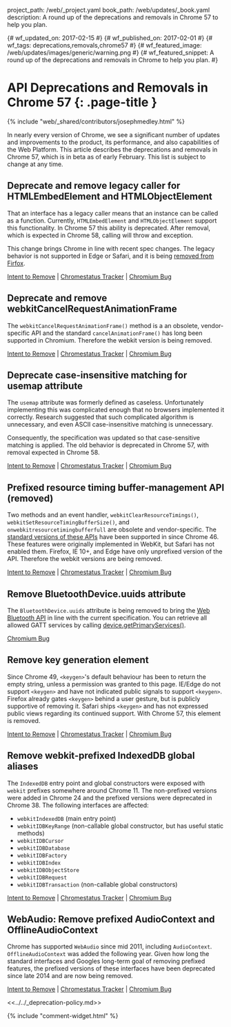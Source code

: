 project_path: /web/_project.yaml
book_path: /web/updates/_book.yaml
description: A round up of the deprecations and removals in Chrome 57 to help you plan.

{# wf_updated_on: 2017-02-15 #}
{# wf_published_on: 2017-02-01 #}
{# wf_tags: deprecations,removals,chrome57 #}
{# wf_featured_image: /web/updates/images/generic/warning.png #}
{# wf_featured_snippet: A round up of the deprecations and removals in Chrome to help you plan. #}

# API Deprecations and Removals in Chrome 57 {: .page-title }

{% include "web/_shared/contributors/josephmedley.html" %}

In nearly every version of Chrome, we see a significant number of updates and
improvements to the product, its performance, and also capabilities of the Web
Platform. This article describes the deprecations and removals in Chrome 57,
which is in beta as of early February. This list is subject to change at any
time.

## Deprecate and remove legacy caller for HTMLEmbedElement and HTMLObjectElement

That an interface has a legacy caller means that an instance can be called as a
function. Currently, `HTMLEmbedElement` and `HTMLObjectElement` support this
functionality. In Chrome 57 this ability is deprecated. After removal, which is
expected in Chrome 58, calling will throw and exception.

This change brings Chrome in line with recent spec changes. The legacy behavior
is not supported in Edge or Safari, and it is being
[removed from Firfox](https://bugzilla.mozilla.org/show_bug.cgi?id=909656).

[Intent to Remove](https://groups.google.com/a/chromium.org/d/topic/blink-dev/AiDZ7ru9mGg/discussion) &#124;
[Chromestatus Tracker](https://www.chromestatus.com/feature/5715026367217664) &#124;
[Chromium Bug](https://bugs.chromium.org/p/chromium/issues/detail?id=663662)

## Deprecate and remove webkitCancelRequestAnimationFrame

The `webkitCancelRequestAnimationFrame()` method is a an obsolete,
vendor-specific API and the standard `cancelAnimationFrame()` has long
been supported in Chromium. Therefore the webkit version is being removed.

[Intent to Remove](https://groups.google.com/a/chromium.org/d/topic/blink-dev/RiDsdLsIdWc/discussion) &#124;
[Chromestatus Tracker](https://www.chromestatus.com/feature/5588435494502400) &#124;
[Chromium Bug](https://bugs.chromium.org/p/chromium/issues/detail?id=146849)

## Deprecate case-insensitive matching for usemap attribute

The `usemap` attribute was formerly defined as caseless. Unfortunately
implementing this was complicated enough that no browsers implemented it
correctly. Research suggested that such complicated algorithm is unnecessary,
and even ASCII case-insensitive matching is unnecessary. 

Consequently, the specification was updated so that case-sensitive matching is
applied. The old behavior is deprecated in Chrome 57, with removal expected in
Chrome 58.

[Intent to Remove](https://groups.google.com/a/chromium.org/d/topic/blink-dev/8pHdFzN0YQc/discussion) &#124;
[Chromestatus Tracker](https://www.chromestatus.com/feature/5760965337415680) &#124;
[Chromium Bug](https://bugs.chromium.org/p/chromium/issues/detail?id=659464)

## Prefixed resource timing buffer-management API (removed)

Two methods and an event handler, `webkitClearResourceTimings()`,
`webkitSetResourceTimingBufferSize()`, and `onwebkitresourcetimingbufferfull`
are obsolete and vendor-specific. The 
[standard versions of these APIs](https://www.chromestatus.com/features/5710624386449408)
have been supported in since Chrome 46. These features were originally
implemented in WebKit, but Safari has not enabled them. Firefox, IE 10+, and
Edge have only unprefixed version of the API. Therefore the webkit versions
are being removed.

[Intent to Remove](https://groups.google.com/a/chromium.org/d/topic/blink-dev/Ou_Dwfp8Ons/discussion) &#124;
[Chromestatus Tracker](https://www.chromestatus.com/feature/5688905986736128) &#124;
[Chromium Bug](https://bugs.chromium.org/p/chromium/issues/detail?id=678547)

## Remove BluetoothDevice.uuids attribute

The `BluetoothDevice.uuids` attribute is being removed to bring the
[Web Bluetooth API](https://www.chromestatus.com/features/5264933985976320) in
line with the current specification. You can retrieve all allowed GATT services by calling
[device.getPrimaryServices()](https://webbluetoothcg.github.io/web-bluetooth/#dom-bluetoothremotegattserver-getprimaryservices).

[Chromium Bug](https://bugs.chromium.org/p/chromium/issues/detail?id=653317)

## Remove key generation element

Since Chrome 49, `<keygen>`'s default behaviour has been to return the empty
string, unless a permission was granted to this page. IE/Edge do not support
`<keygen>` and have not indicated public signals to support `<keygen>`.
Firefox already gates `<keygen>` behind a user gesture, but is publicly
supportive of removing it. Safari ships `<keygen>` and has not expressed
public views regarding its continued support. With Chrome 57, this element
is removed.

[Intent to Remove](https://groups.google.com/a/chromium.org/d/topic/blink-dev/pX5NbX0Xack/discussion) &#124;
[Chromestatus Tracker](https://www.chromestatus.com/feature/5716060992962560) &#124;
[Chromium Bug](https://bugs.chromium.org/p/chromium/issues/detail?id=568184)

## Remove webkit-prefixed IndexedDB global aliases

The `IndexedDB` entry point and global constructors were exposed with `webkit` 
prefixes somewhere around Chrome 11. The non-prefixed versions were added in
Chrome 24 and the prefixed versions were deprecated in Chrome 38. The
following interfaces are affected:

* `webkitIndexedDB` (main entry point)
* `webkitIDBKeyRange` (non-callable global constructor, but has useful static methods)
* `webkitIDBCursor`
* `webkitIDBDatabase`
* `webkitIDBFactory`
* `webkitIDBIndex`
* `webkitIDBObjectStore`
* `webkitIDBRequest`
* `webkitIDBTransaction` (non-callable global constructors)

[Intent to Remove](https://groups.google.com/a/chromium.org/forum/#!msg/blink-dev/biC_Tz7UV5Y/X5752vTvAgAJ) &#124;
[Chromestatus Tracker](https://www.chromestatus.com/feature/5775330191081472) &#124;
[Chromium Bug](https://bugs.chromium.org/p/chromium/issues/detail?id=665243)

## WebAudio: Remove prefixed AudioContext and OfflineAudioContext

Chrome has supported `WebAudio` since mid 2011, including `AudioContext`.
`OfflineAudioContext` was added the following year. Given how long the
standard interfaces and Googles long-term goal of removing prefixed features,
the prefixed versions of these interfaces have been deprecated since late
2014 and are now being removed.

[Intent to Remove](https://groups.google.com/a/chromium.org/d/topic/blink-dev/of6S04dUf54/discussion) &#124;
[Chromestatus Tracker](https://www.chromestatus.com/feature/4571020824412160) &#124;
[Chromium Bug](https://bugs.chromium.org/p/chromium/issues/detail?id=665887)

<<../../_deprecation-policy.md>>

{% include "comment-widget.html" %}
